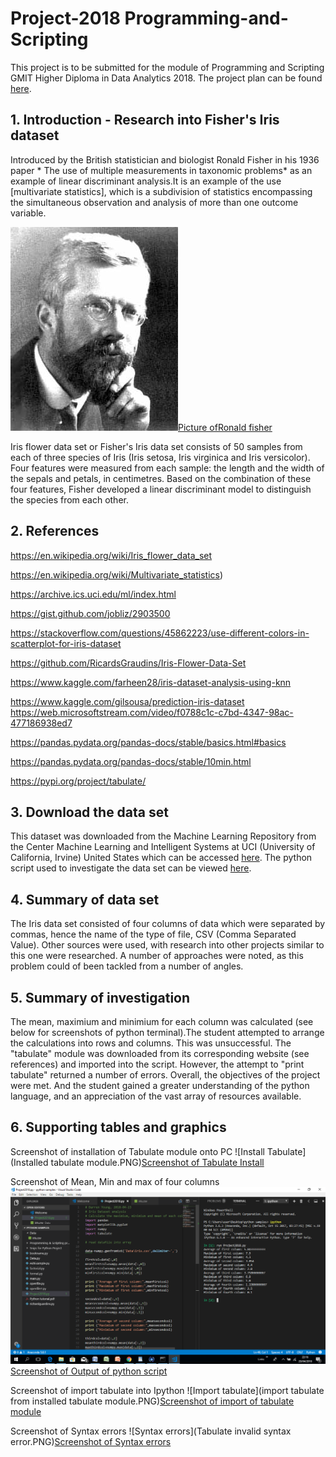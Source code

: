 # Project-2018 Programming-and-Scripting

This project is to be submitted for the module of Programming and Scripting GMIT  Higher Diploma in Data Analytics 2018. The project plan can be found [here](https://github.com/DY-18/Project-2018---Programming-and-Scripting/blob/master/Project%20Plan.md).

## 1. Introduction - Research into Fisher's Iris dataset ##

Introduced by the British statistician and biologist Ronald Fisher in his 1936 paper * The use of multiple measurements in taxonomic problems* as an example of linear discriminant analysis.It is an example of the use  [multivariate statistics], which is a subdivision of statistics encompassing the simultaneous observation and analysis of more than one outcome variable.

![Ronald Fisher](R._A._Fischer.jpg)[Picture ofRonald fisher](https://github.com/DY-18/Project-2018---Programming-and-Scripting/blob/master/R._A._Fischer.jpg)

 Iris flower data set or Fisher's Iris data set consists of 50 samples from each of three species of Iris (Iris setosa, Iris virginica and Iris versicolor). Four features were measured from each sample: the length and the width of the sepals and petals, in centimetres. Based on the combination of these four features, Fisher developed a linear discriminant model to distinguish the species from each other.

## 2. References ##

https://en.wikipedia.org/wiki/Iris_flower_data_set

https://en.wikipedia.org/wiki/Multivariate_statistics)   

https://archive.ics.uci.edu/ml/index.html

https://gist.github.com/jobliz/2903500

https://stackoverflow.com/questions/45862223/use-different-colors-in-scatterplot-for-iris-dataset 

https://github.com/RicardsGraudins/Iris-Flower-Data-Set

https://www.kaggle.com/farheen28/iris-dataset-analysis-using-knn

https://www.kaggle.com/gilsousa/prediction-iris-dataset  
https://web.microsoftstream.com/video/f0788c1c-c7bd-4347-98ac-477186938ed7

https://pandas.pydata.org/pandas-docs/stable/basics.html#basics 

https://pandas.pydata.org/pandas-docs/stable/10min.html

https://pypi.org/project/tabulate/

## 3. Download the data set ##

This dataset was downloaded from the Machine Learning Repository from the Center Machine Learning and Intelligent Systems at UCI (University of California, Irvine) United States which can be accessed [here](https://archive.ics.uci.edu/ml/index.html). The python script used to investigate the data set can be viewed [here](https://github.com/DY-18/Project-2018---Programming-and-Scripting/blob/master/Project2018.py).

## 4. Summary of data set 

The Iris data set consisted of four columns of data which were separated by commas, hence the name of the type of file, CSV (Comma Separated Value). Other sources were used, with research into other projects similar to this one were researched. A number of approaches were noted, as this problem could of been tackled from a number of angles. 


## 5. Summary of investigation ##

The mean, maximium and minimium for each column was calculated (see below for screenshots of python terminal).The student attempted to arrange the calculations into rows and columns. This was unsuccessful. The "tabulate" module was downloaded from its corresponding website (see references) and imported into the script. However, the attempt to "print tabulate" returned a number of errors. Overall, the objectives of the project were met. And the student gained a greater understanding of the python language, and an appreciation of the vast array of resources available.

## 6. Supporting tables and graphics ##

Screenshot of installation of Tabulate module onto PC
![Install Tabulate](Installed tabulate module.PNG)[Screenshot of Tabulate Install](https://github.com/DY-18/Project-2018---Programming-and-Scripting/blob/master/Installed%20tabulate%20module.PNG)

Screenshot of Mean, Min and max of four columns
![Output of python script](Avg_Max_Min-fourcolumns.PNG)[Screenshot of Output of python script](https://github.com/DY-18/Project-2018---Programming-and-Scripting/blob/master/Avg_Max_Min-fourcolumns.PNG)

Screenshot of import tabulate into Ipython
![Import tabulate](import tabulate from installed tabulate module.PNG)[Screenshot of import of tabulate module](https://github.com/DY-18/Project-2018---Programming-and-Scripting/blob/master/import%20tabulate%20from%20installed%20tabulate%20module.PNG)

Screenshot of Syntax errors
![Syntax errors](Tabulate invalid syntax error.PNG)[Screenshot of Syntax errors](https://github.com/DY-18/Project-2018---Programming-and-Scripting/blob/master/Tabulate%20invalid%20syntax%20error.PNG)
